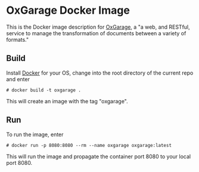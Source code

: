 # OxGarage Docker Image

This is the Docker image description for [OxGarage](https://github.com/TEIC/oxgarage), a "a web, and RESTful, service to manage the transformation of documents between a variety of formats."

## Build

Install [Docker](https://www.docker.com) for your OS, change into the root directory of the current repo and enter 

```
# docker build -t oxgarage . 
```

This will create an image with the tag "oxgarage".

## Run

To run the image, enter

```
# docker run -p 8080:8080 --rm --name oxgarage oxgarage:latest        
``` 

This will run the image and propagate the container port 8080 to your local port 8080.
